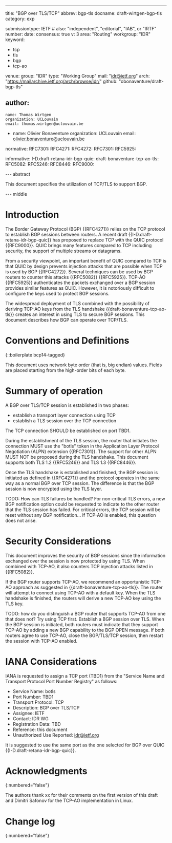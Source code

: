 ---
title: "BGP over TLS/TCP" 
abbrev: bgp-tls
docname: draft-wirtgen-bgp-tls
category: exp

submissiontype: IETF  # also: "independent", "editorial", "IAB", or "IRTF"
number:
date:
consensus: true
v: 3
area: "Routing"
workgroup: "IDR"
keyword:
 - tcp
 - tls
 - bgp
 - tcp-ao

venue:
  group: "IDR"
  type: "Working Group"
  mail: "idr@ietf.org"
  arch: "https://mailarchive.ietf.org/arch/browse/idr/"
  github: "obonaventure/draft-bgp-tls"

author:
 -
    name: Thomas Wirtgen
    organization: UCLouvain
    email: thomas.wirtgen@uclouvain.be
 -
    name: Olivier Bonaventure 
    organization: UCLouvain 
    email: olivier.bonaventure@uclouvain.be



normative:
  RFC7301:
  RFC4271:
  RFC4272:
  RFC7301:
  RFC5925:

informative:
  I-D.draft-retana-idr-bgp-quic:
  draft-bonaventure-tcp-ao-tls:
  RFC5082:
  RFC5246:
  RFC8446:
  RFC9000:

  

--- abstract

This document specifies the utilization of TCP/TLS to support BGP. 

--- middle

# Introduction


The Border Gateway Protocol (BGP) {{RFC4271}} relies on the TCP protocol
to establish BGP sessions between routers. A recent draft
{{I-D.draft-retana-idr-bgp-quic}} has proposed to replace TCP with
the QUIC protocol {{RFC9000}}. QUIC brings many features compared to
TCP including security, the support of multiple streams or datagrams.

From a security viewpoint, an important benefit of QUIC compared to TCP is
that QUIC by design prevents injection attacks that are possible when
TCP is used by BGP {{RFC4272}}. Several techniques can be used by BGP routers
to counter this attacks {{RFC5082}} {{RFC5925}}. TCP-AO {{RFC5925}}
authenticates the packets exchanged over a BGP session provides similar
features as QUIC. However, it is notoriously difficult to configure the
keys used to protect BGP sessions.

The widespread deployment of TLS combined with the possibility of
deriving TCP-AO keys from the TLS handshake {{draft-bonaventure-tcp-ao-tls}}
creates an interest in using TLS to secure BGP sessions. This document
describes how BGP can operate over TCP/TLS.



# Conventions and Definitions

{::boilerplate bcp14-tagged}



This document uses network byte order (that is, big endian) values.
Fields are placed starting from the high-order bits of each byte.

# Summary of operation

A BGP over TLS/TCP session is established in two phases:

 - establish a transport layer connection using TCP 
 - establish a TLS session over the TCP connection

The TCP connection SHOULD be established on port TBD1.

During the establishment of the TLS session, the router that initiates the
connection MUST use the "botls" token in the Application Layer Protocol
Negotiation (ALPN) extension {{RFC7301}}. The support for other ALPN MUST
NOT be proposed during the TLS handshake. This document supports both
TLS 1.2 {{RFC5246}} and TLS 1.3 {{RFC8446}}.

Once the TLS handshake is established and finished, the BGP session is
initiated as defined in {{RFC4271}} and the protocol operates in the
same way as a normal BGP over TCP session. The difference is that the
BGP session is now encrypted using the TLS layer.

TODO: How can TLS failures be handled? For non-critical TLS errors,
a new BGP notification option could be requested to indicate to
the other router that the TLS session has failed. For critical errors,
the TCP session will be reset without any BGP notification...
If TCP-AO is enabled, this question does not arise.

# Security Considerations

This document improves the security of BGP sessions since the information exchanged over the
session is now protected by using TLS. When combined with TCP-AO, it also counters
TCP injection attacks listed in {{RFC5082}}. 

If the BGP router supports TCP-AO, we recommend an opportunistic
TCP-AO approach as suggested in {{draft-bonaventure-tcp-ao-tls}}. The
router will attempt to connect using TCP-AO with a default key. When the TLS
handshake is finished, the routers will derive a new TCP-AO key using the TLS key.

TODO: how do you distinguish a BGP router that supports TCP-AO from one that does not?
Try using TCP first. Establish a BGP session over TLS. When the BGP session is
initiated, both routers must indicate that they support TCP-AO by adding a new BGP
capability to the BGP OPEN message. If both routers agree to use TCP-AO, close the
BGP/TLS/TCP session, then restart the session with TCP-AO enabled.  


# IANA Considerations

IANA is requested to assign a TCP port (TBD1) from the "Service Name and Transport
Protocol Port Number Registry" as follows:

- Service Name: botls
- Port Number: TBD1
- Transport Protocol: TCP
- Description: BGP over TLS/TCP
- Assignee: IETF
- Contact: IDR WG
- Registration Data: TBD
- Reference: this document
- Unauthorized Use Reported: idr@ietf.org


It is suggested to use the same port as the one selected for BGP over QUIC
{{I-D.draft-retana-idr-bgp-quic}}.

# Acknowledgments
{:numbered="false"}

The authors thank xx for their comments on the first version of this draft and
Dimitri Safonov for the TCP-AO implementation in Linux. 

# Change log
{:numbered="false"}



